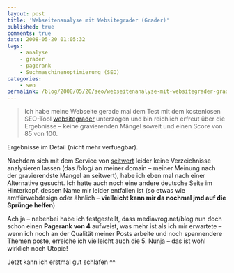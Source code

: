 ```yaml
---
layout: post
title: 'Webseitenanalyse mit Websitegrader (Grader)'
published: true
comments: true
date: 2008-05-20 01:05:32
tags:
    - analyse
    - grader
    - pagerank
    - Suchmaschinenoptimierung (SEO)
categories:
    - seo
permalink: /blog/2008/05/20/seo/webseitenanalyse-mit-websitegrader-grader
---
```

> Ich habe meine Webseite gerade mal dem Test mit dem kostenlosen SEO-Tool [websitegrader][1] unterzogen und bin reichlich erfreut über die Ergebnisse &#8211; keine gravierenden Mängel soweit und einen Score von 85 von 100.

Ergebnisse im Detail (nicht mehr verfuegbar).

Nachdem sich mit dem Service von [seitwert][3] leider keine Verzeichnisse analysieren lassen (das /blog/ an meiner domain &#8211; meiner Meinung nach der gravierendste Mangel an seitwert), habe ich eben mal nach einer Alternative gesucht. Ich hatte auch noch eine andere deutsche Seite im Hinterkopf, dessen Name mir leider entfallen ist (so etwas wie amtfürwebdesign oder ähnlich &#8211; **vielleicht kann mir da nochmal jmd auf die Sprünge helfen**)

Ach ja &#8211; nebenbei habe ich festgestellt, dass mediavrog.net/blog nun doch schon einen **Pagerank von 4** aufweist, was mehr ist als ich mir erwartete &#8211; wenn ich noch an der Qualität meiner Posts arbeite und noch spannendere Themen poste, erreiche ich vielleicht auch die 5. Nunja &#8211; das ist wohl wirklich noch Utopie!

Jetzt kann ich erstmal gut schlafen ^^

 [1]: http://www.websitegrader.com/ "SEO-Tool Websitegrader auf websitegrader.com testen"
 [2]: http://www.websitegrader.com/wsgid/1014956/default.aspx "Ergebnisse des Grader Webseiten-Checks für mediavrog.net auf websitegrader.com ansehen"
 [3]: http://www.seitwert.de/ "SEO-Tool auf Seitwert.de besuchen"